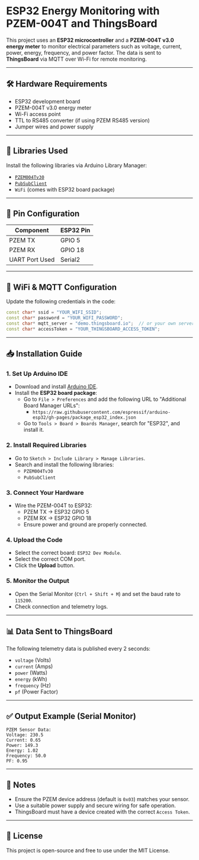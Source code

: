 
# ESP32 Energy Monitoring with PZEM-004T and ThingsBoard

This project uses an **ESP32 microcontroller** and a **PZEM-004T v3.0 energy meter** to monitor electrical parameters such as voltage, current, power, energy, frequency, and power factor. The data is sent to **ThingsBoard** via MQTT over Wi-Fi for remote monitoring.

---

## 🛠 Hardware Requirements

- ESP32 development board  
- PZEM-004T v3.0 energy meter  
- Wi-Fi access point  
- TTL to RS485 converter (if using PZEM RS485 version)  
- Jumper wires and power supply

---

## 🧰 Libraries Used

Install the following libraries via Arduino Library Manager:

- [`PZEM004Tv30`](https://github.com/mandulaj/PZEM-004T-v30)  
- [`PubSubClient`](https://github.com/knolleary/pubsubclient)  
- `WiFi` (comes with ESP32 board package)

---

## 📡 Pin Configuration

| Component | ESP32 Pin |
|----------|------------|
| PZEM TX  | GPIO 5     |
| PZEM RX  | GPIO 18    |
| UART Port Used | Serial2     |

---

## 🔌 WiFi & MQTT Configuration

Update the following credentials in the code:

```cpp
const char* ssid = "YOUR_WIFI_SSID";
const char* password = "YOUR_WIFI_PASSWORD";
const char* mqtt_server = "demo.thingsboard.io";  // or your own server
const char* accessToken = "YOUR_THINGSBOARD_ACCESS_TOKEN";
```

---

## 📥 Installation Guide

### 1. Set Up Arduino IDE
- Download and install [Arduino IDE](https://www.arduino.cc/en/software).
- Install the **ESP32 board package**:
  - Go to `File > Preferences` and add the following URL to "Additional Board Manager URLs":
    - `https://raw.githubusercontent.com/espressif/arduino-esp32/gh-pages/package_esp32_index.json`
  - Go to `Tools > Board > Boards Manager`, search for "ESP32", and install it.

### 2. Install Required Libraries
- Go to `Sketch > Include Library > Manage Libraries`.
- Search and install the following libraries:
  - `PZEM004Tv30`
  - `PubSubClient`

### 3. Connect Your Hardware
- Wire the PZEM-004T to ESP32:
  - PZEM TX → ESP32 GPIO 5
  - PZEM RX → ESP32 GPIO 18
  - Ensure power and ground are properly connected.

### 4. Upload the Code
- Select the correct board: `ESP32 Dev Module`.
- Select the correct COM port.
- Click the **Upload** button.

### 5. Monitor the Output
- Open the Serial Monitor (`Ctrl + Shift + M`) and set the baud rate to `115200`.
- Check connection and telemetry logs.

---

## 📊 Data Sent to ThingsBoard

The following telemetry data is published every 2 seconds:

- `voltage` (Volts)
- `current` (Amps)
- `power` (Watts)
- `energy` (kWh)
- `frequency` (Hz)
- `pf` (Power Factor)

---

## ✅ Output Example (Serial Monitor)

```
PZEM Sensor Data:
Voltage: 230.5
Current: 0.65
Power: 149.3
Energy: 1.02
Frequency: 50.0
PF: 0.95
```

---

## 📌 Notes

- Ensure the PZEM device address (default is `0x03`) matches your sensor.  
- Use a suitable power supply and secure wiring for safe operation.
- ThingsBoard must have a device created with the correct `Access Token`.

---

## 📎 License

This project is open-source and free to use under the MIT License.
